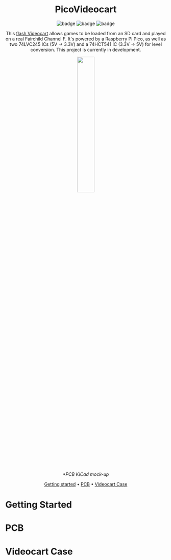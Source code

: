 <div align="center">

# PicoVideocart
 
![badge](https://badgen.net/badge/version/v0.9.0/orange?style=flat-square)
![badge](https://badgen.net/badge/platform/RP2040/green?style=flat-square)
![badge](https://badgen.net/badge/Arduino/1.8.13/blue?style=flat-square)

This [flash Videocart](https://en.wikipedia.org/wiki/Flash_cartridge) allows games to be loaded from an SD card and played on a real Fairchild Channel F. It's powered by a Raspberry Pi Pico, as well as two 74LVC245 ICs (5V -> 3.3V) and a 74HCT541 IC (3.3V -> 5V) for level conversion. This project is currently in development.

  
<p align = "center">
  <img width="33%" src="https://user-images.githubusercontent.com/44975876/160247541-6484ebdc-2509-400d-8f8a-3ad9957b1618.png">
</p>

*\*PCB KiCad mock-up*
  
[Getting started](#getting-started) •
[PCB](#pcb) •
[Videocart Case](#videocart-case)
  
</div>

# Getting Started

# PCB

# Videocart Case
